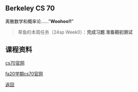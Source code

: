 ## Berkeley CS 70

离散数学和概率论……"**Woohoo!!**"

> 草鱼的本周任务（24sp Week0）：**完成习题 准备期初测试**

## 课程资料

[cs70官网](https://www.eecs70.org)

[fa20学期cs70官网](https://www.fa20.eecs70.org)

[返回](/online_course)